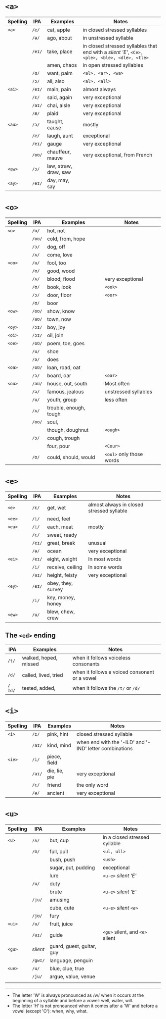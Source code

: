 # `<a>`

| Spelling | IPA    | Examples         | Notes                                                                                         |
| -------- | ------ | ---------------- | --------------------------------------------------------------------------------------------- |
| `<a>`    | `/æ/`  | cat, apple       | in closed stressed syllables                                                                  |
|          | `/ə/`  | ago, about       | in unstressed syllable                                                                        |
|          | `/eɪ/` | take, place      | in closed stressed syllables that end with a *silent 'E'*, `<Ce>, <ple>, <ble>, <dle>, <tle>` |
|          |        | amen, chaos      | in open stressed syllables                                                                    |
|          | `/ɑ/`  | want, palm       | `<al>, <ar>, <wa>`                                                                            |
|          | `/ɔ/`  | all, also        | `<al>, <all>`                                                                                 |
| `<ai>`   | `/eɪ/` | main, pain       | almost always                                                                                 |
|          | `/ɛ/`  | said, again      | very exceptional                                                                              |
|          | `/aɪ/` | chai, aisle      | very exceptional                                                                              |
|          | `/æ/`  | plaid            | very exceptional                                                                              |
| `<au>`   | `/ɔ/`  | taught, cause    | mostly                                                                                        |
|          | `/æ/`  | laugh, aunt      | exceptional                                                                                   |
|          | `/eɪ/` | gauge            | very exceptional                                                                              |
|          | `/oʊ/` | chauffeur, mauve | very exceptional, from French                                                                 |
| `<aw>`   | `/ɔ/`  | law, straw, draw, saw |                                                                                               |
| `<ay>`   | `/eɪ/` | day, may, say    |                                                                                               |


# `<o>`

| Spelling | IPA    | Examples               | Notes                    |
| -------- | ------ | ---------------------- | ------------------------ |
| `<o>`    | `/ɑ/`  | hot, not               |                          |
|          | `/oʊ/` | cold, from, hope       |                          |
|          | `/ɔ/`  | dog, off               |                          |
|          | `/ʌ/`  | come, love             |                          |
| `<oo>`   | `/u/`  | fool, too              |                          |
|          | `/ʊ/`  | good, wood             |                          |
|          | `/ʌ/`  | blood, flood           | very exceptional         |
|          | `/ʊ/`  | book, look             | `<ook>`                  |
|          | `/ɔ/`  | door, floor            | `<oor>`                  |
|          | `/ʊ/`  | boor                   |                          |
| `<ow>`   | `/oʊ/` | show, know             |                          |
|          | `/aʊ/` | town, now              |                          |
| `<oy>`   | `/ɔɪ/` | boy, joy               |                          |
| `<oi>`   | `/ɔɪ/` | oil, join              |                          |
| `<oe>`   | `/oʊ/` | poem, toe, goes        |                          |
|          | `/u/`  | shoe                   |                          |
|          | `/ə/`  | does                   |                          |
| `<oa>`   | `/oʊ/` | loan, road, oat        |                          |
|          | `/ɔ/`  | board, oar             | `<oar>`                  |
| `<ou>`   | `/aʊ/` | house, out, south      | Most often               |
|          | `/ə/`  | famous, jealous        | unstressed syllables     |
|          | `/u/`  | youth, group           | less often               |
|          | `/ʌ/`  | trouble, enough, tough |                          |
|          | `/oʊ/` | soul,                  |                          |
|          |        | though, doughnut       | `<ough>`                 |
|          | `/ɔ/`  | cough, trough          |                          |
|          |        | four, pour             | `<Cour>`                 |
|          | `/ʊ/`  | could, should, would   | `<oul>` only those words |



# `<e>`

| Spelling | IPA    | Examples           | Notes                                     |
| -------- | ------ | ------------------ | ----------------------------------------- |
| `<e>`    | `/ɛ/`  | get, wet           | almost always in closed stressed syllable |
| `<ee>`   | `/i/`  | need, feel         |                                           |
| `<ea>`   | `/i/`  | each, meat         | mostly                                    |
|          | `/ɛ/`  | sweat, ready       |                                           |
|          | `/eɪ/` | great, break       | unusual                                   |
|          | `/ə/`  | ocean              | very exceptional                          |
| `<ei>`   | `/eɪ/` | eight, weight      | In most words                             |
|          | `/i/`  | receive, ceiling   | In some words                             |
|          | `/aɪ/` | height, feisty     | very exceptional                          |
| `<ey>`   | `/eɪ/` | obey, they, survey |                                           |
|          | `/i/`  | key, money, honey  |                                           |
| `<ew>`   | `/u/`  | blew, chew, crew   |                                           |


## The `<ed>` ending

| IPA    | Examples   | Notes                                     |
| ------ | ---------- | ----------------------------------------- |
| `/t/`  | walked, hoped, missed   | when it follows voiceless consonants |
| `/d/`  | called, lived, tried | when it follows a voiced consonant or a vowel                                          |
| `/ɪd/` | tested, added,            | when it follows the `/t/` or `/d/`                                         |

# `<i>`

| Spelling | IPA      | Examples         | Notes                                                                                         |
| -------- | -------- | ---------------- | --------------------------------------------------------------------------------------------- |
| `<i>`    | `/ɪ/`    | pink, hint       | closed stressed syllable                                                                      |
|          | `/aɪ/`   | kind, mind       | when end with the '-ILD' and '-IND' letter combinations                                       |
| `<ie>`   | `/i/`    | piece, field     |                                                                                               |
|          | `/aɪ/`   | die, lie, pie    | very exceptional                                                                              |
|          | `/ɛ/`    | friend           | the only word                                                                                 |
|          | `/ə/`    | ancient          | very exceptional                                                                              |


# `<u>`

| Spelling | IPA      | Examples                  | Notes                           |
| -------- | -------- | ------------------------- | ------------------------------- |
| `<u>`    | `/ʌ/`    | but, cup                  | in a closed stressed syllable   |
|          | `/ʊ/`    | full, pull                | `<ul, ull>`                     |
|          |          | bush, push                | `<ush>`                         |
|          |          | sugar, put, pudding       | exceptional                     |
|          |          | lure                      | `<u-e>`    *silent 'E'*         |
|          | `/u/`    | duty                      |                                 |
|          |          | brute                     | `<u-e>`    *silent 'E'*         |
|          | `/ju/`   | amusing                   |                                 |
|          |          | cube, cute                | `<u-e>` *silent `<e>`*          |
|          | `/jʊ/`   | fury                      |                                 |
| `<ui>`   | `/u/`    | fruit, juice              |                                 |
|          | `/aɪ/`   | guide                     | `<gu>` silent, and `<e>` silent |
| `<gu>`   | *silent* | guard, guest, guitar, guy |                                 |
|          | `/gwɪ/`  | language, penguin         |                                 |
| `<ue>`   | `/u/`    | blue, clue, true          |                                 |
|          | `/ju/`   | argue, value, venue       |                                 |
|          |          |                           |                                 |



___

- The letter 'W' is always pronounced as /w/ when it occurs at the beginning of a syllable and before a vowel: well, water, will.
- The letter 'H' is not pronounced when it comes after a 'W' and before a vowel (except 'O'): when, why, what.